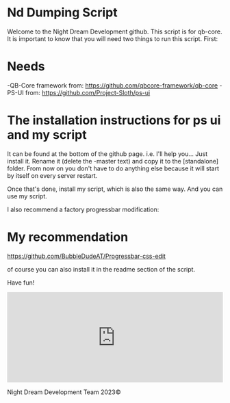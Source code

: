 # Nd Dumping Script

Welcome to the Night Dream Development github.
This script is for qb-core. It is important to know that you will need two things to run this script. 
First:

# Needs

-QB-Core framework from: https://github.com/qbcore-framework/qb-core
-PS-UI from: https://github.com/Project-Sloth/ps-ui

# The installation instructions for ps ui and my script

It can be found at the bottom of the github page.
i.e. I'll help you... Just install it. Rename it (delete the -master text) and copy it to the [standalone] folder.  From now on you don't have to do anything else because it will start by itself on every server restart. 

Once that's done, install my script, which is also the same way. 
And you can use my script. 

I also recommend a factory progressbar modification:

# My recommendation

https://github.com/BubbleDudeAT/Progressbar-css-edit

of course you can also install it in the readme section of the script.

Have fun! 



<div style="width:100%;height:0px;position:relative;padding-bottom:41.875%;"><iframe src="https://streamable.com/e/9n0d0k?autoplay=1" frameborder="0" width="100%" height="100%" allowfullscreen allow="autoplay" style="width:100%;height:100%;position:absolute;left:0px;top:0px;overflow:hidden;"></iframe></div>

Night Dream Development Team 2023©





